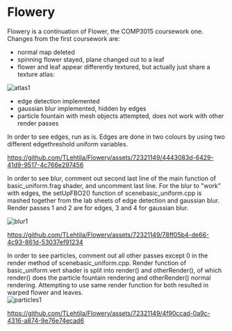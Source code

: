 # Flowery

Flowery is a continuation of Flower, the COMP3015 coursework one.
Changes from the first coursework are:
- normal map deleted
- spinning flower stayed, plane changed out to a leaf
- flower and leaf appear differently textured, but actually just share a texture atlas:

![atlas1](https://github.com/TLehtila/Flowery/assets/72321149/903927e0-3ed9-4e0f-b65d-2e6505f19e57)

- edge detection implemented
- gaussian blur implemented, hidden by edges
- particle fountain with mesh objects attempted, does not work with other render passes


In order to see edges, run as is. Edges are done in two colours by using two different edgethreshold uniform variables.  


https://github.com/TLehtila/Flowery/assets/72321149/4443083d-6429-41d9-9517-4c766e297456



In order to see blur, comment out second last line of the main function of basic_uniform.frag shader, and uncomment last line. For the blur to "work" with edges, the setUpFBO2() function of 
scenebasic_uniform.cpp is mashed together from the lab sheets of edge detection and gaussian blur. Render passes 1 and 2 are for edges, 3 and 4 for gaussian blur.
  
![blur1](https://github.com/TLehtila/Flowery/assets/72321149/27a7ed58-a09c-41c7-86b6-b1b20a5f2468)


https://github.com/TLehtila/Flowery/assets/72321149/78ff05b4-de66-4c93-861d-53037ef91234



In order to see particles, comment out all other passes except 0 in the render method of scenebasic_uniform.cpp. Render function of basic_uniform.vert shader is 
split into render() and otherRender(), of which render() does the particle fountain rendering and otherRender() normal rendering. Attempting to use same render function
for both resulted in warped flower and leaves.  
![particles1](https://github.com/TLehtila/Flowery/assets/72321149/5df79d83-087f-42d5-ae45-fd8ccb71c1a4)


https://github.com/TLehtila/Flowery/assets/72321149/4f90ccad-0a9c-4316-a874-9e76e74ecad6

